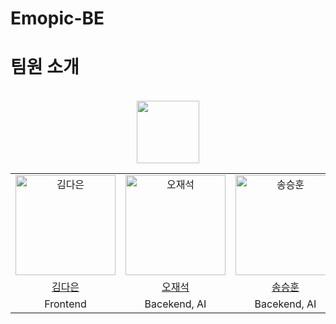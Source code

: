 # Emopic-BE



# 팀원 소개
<div align="center">
<br />
<table>
   <tr>
     <a href="https://github.com/Memento-Makers">
    <img src="https://github.com/Memento-Makers/Emopic-FE/assets/74234333/906aa020-4fb6-433b-a375-22c3a8ad380b" height="100px" />
     </a>
  </tr>
  <tr>
    <td align="center">
      <img src="https://avatars.githubusercontent.com/dar-jeeling" width="160px;"  alt="김다은"/>
    </td>
    <td align="center">
      <img src="https://avatars.githubusercontent.com/voka" width="160px;" alt="오재석"/>
    </td>
    <td align="center">
      <img src="https://avatars.githubusercontent.com/SSH9753" width="160px;" alt="송승훈"/>
    </td>
  </tr>
  <tr>    
    <td align="center">
      <a href="https://github.com/dar-jeeling">
        <div>김다은</div>
      </a>
    </td>
    <td align="center">
      <a href="https://github.com/voka">
        <div>오재석</div>
      </a>
    </td>
    <td align="center">
      <a href="https://github.com/SSH9753">
        <div>송승훈</div>
      </a>
    </td>
  </tr>
   <tr>
     <td align="center">
      <div>Frontend</div>
    </td>
    <td align="center">
      <div>Bacekend, AI</div>
    </td>
    <td align="center">
        <div>Bacekend, AI</div>
    </td>
  </tr>
</table>
<br />
</div>
